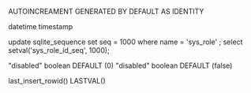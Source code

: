AUTOINCREAMENT
GENERATED BY DEFAULT AS IDENTITY


datetime
timestamp


update sqlite_sequence set seq = 1000 where name = 'sys_role' ;
select setval('sys_role_id_seq', 1000);


"disabled" boolean DEFAULT (0)
"disabled" boolean DEFAULT (false)


last_insert_rowid()
LASTVAL()
